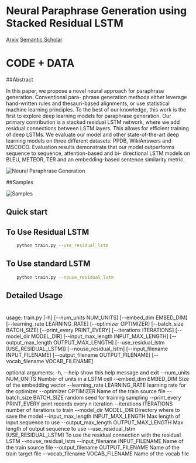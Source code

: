 # Neural Paraphrase Generation using Stacked Residual LSTM
[Arxiv](https://arxiv.org/abs/1610.03098)
[Semantic Scholar](https://www.semanticscholar.org/paper/Neural-Paraphrase-Generation-with-Stacked-Residual-Prakash-Hasan/0662db8ec063f14507b43e4f93884c0d0e051d68)

# CODE + DATA

##Abstract

In this paper, we propose a novel neural approach for paraphrase generation. 
Conventional para- phrase generation methods either leverage hand-written rules 
and thesauri-based alignments, or use statistical machine learning principles. 
To the best of our knowledge, this work is the first to explore deep learning 
models for paraphrase generation. Our primary contribution is a stacked residual 
LSTM network, where we add residual connections between LSTM layers. This allows for 
efficient training of deep LSTMs. We evaluate our model and other state-of-the-art 
deep learning models on three different datasets: PPDB, WikiAnswers and MSCOCO. 
Evaluation results demonstrate that our model outperforms sequence to sequence, 
attention-based and bi- directional LSTM models on BLEU, METEOR, TER and 
an embedding-based sentence similarity metric.

![Neural Paraphrase Generation](https://github.com/iamaaditya/iamaaditya.github.io/raw/master/images/residual_lstm.png)

##Samples

![Samples](https://github.com/iamaaditya/iamaaditya.github.io/raw/master/images/paraphrase_samples.png)


## Quick start

## To Use Residual LSTM
```bash
	python train.py --use_residual_lstm
```
## To Use standard LSTM
```bash
	python train.py --nouse_residual_lstm
```

## Detailed Usage
#
usage: train.py [-h] [--num_units NUM_UNITS] [--embed_dim EMBED_DIM]
                [--learning_rate LEARNING_RATE] [--optimizer OPTIMIZER]
                [--batch_size BATCH_SIZE] [--print_every PRINT_EVERY]
                [--iterations ITERATIONS] [--model_dir MODEL_DIR]
                [--input_max_length INPUT_MAX_LENGTH]
                [--output_max_length OUTPUT_MAX_LENGTH]
                [--use_residual_lstm [USE_RESIDUAL_LSTM]]
                [--nouse_residual_lstm] [--input_filename INPUT_FILENAME]
                [--output_filename OUTPUT_FILENAME]
                [--vocab_filename VOCAB_FILENAME]

optional arguments:
  -h, --help            show this help message and exit
  --num_units NUM_UNITS
                        Number of units in a LSTM cell
  --embed_dim EMBED_DIM
                        Size of the embedding vector
  --learning_rate LEARNING_RATE
                        learning rate for the optimizer
  --optimizer OPTIMIZER
                        Name of the train source file
  --batch_size BATCH_SIZE
                        random seed for training sampling
  --print_every PRINT_EVERY
                        print records every n iteration
  --iterations ITERATIONS
                        number of iterations to train
  --model_dir MODEL_DIR
                        Directory where to save the model
  --input_max_length INPUT_MAX_LENGTH
                        Max length of input sequence to use
  --output_max_length OUTPUT_MAX_LENGTH
                        Max length of output sequence to use
  --use_residual_lstm [USE_RESIDUAL_LSTM]
                        To use the residual connection with the residual LSTM
  --nouse_residual_lstm
  --input_filename INPUT_FILENAME
                        Name of the train source file
  --output_filename OUTPUT_FILENAME
                        Name of the train target file
  --vocab_filename VOCAB_FILENAME
                        Name of the vocab file




